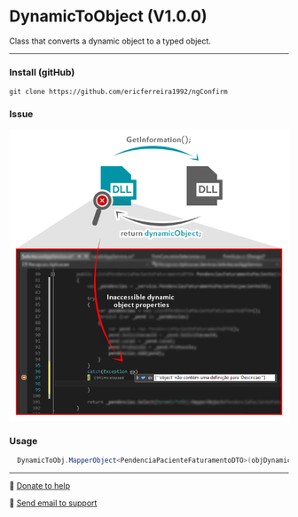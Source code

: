 # DynamicToObject (V1.0.0)
Class that converts a dynamic object to a typed object.

---

### Install (gitHub)
```
git clone https://github.com/ericferreira1992/ngConfirm
```

### Issue
![alt tag](image.png)

### Usage
```c#
  DynamicToObj.MapperObject<PendenciaPacienteFaturamentoDTO>(objDynamic);
```

---
:pray: [Donate to help](https://www.paypal.com/cgi-bin/webscr?cmd=_donations&business=ericferreira1992%40gmail%2ecom&lc=BR&item_name=Eric%20Github&currency_code=BRL&bn=PP%2dDonationsBF%3abtn_donateCC_LG%2egif%3aNonHosted)

:email: [Send email to support](ericferreira1992@gmail.com)
